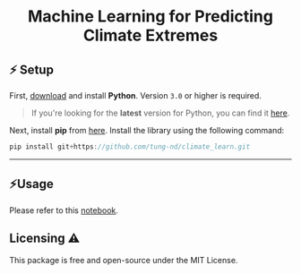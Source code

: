 <h1 align="center">Machine Learning for Predicting Climate Extremes</h1>

## ⚡️ Setup
First, [download](https://www.python.org/downloads/) and install **Python**. Version `3.0` or higher is required.
> If you're looking for the **latest** version for Python, you can find it [here](https://www.python.org/ftp/python/3.10.2).

Next, install **pip** from [here](https://pip.pypa.io/en/stable/installation/).
Install the library using the following command:

```go
pip install git+https://github.com/tung-nd/climate_learn.git
```
--- 

## ⚡Usage

Please refer to this [notebook]().

## Licensing ⚠️
This package is free and open-source under the MIT License.
